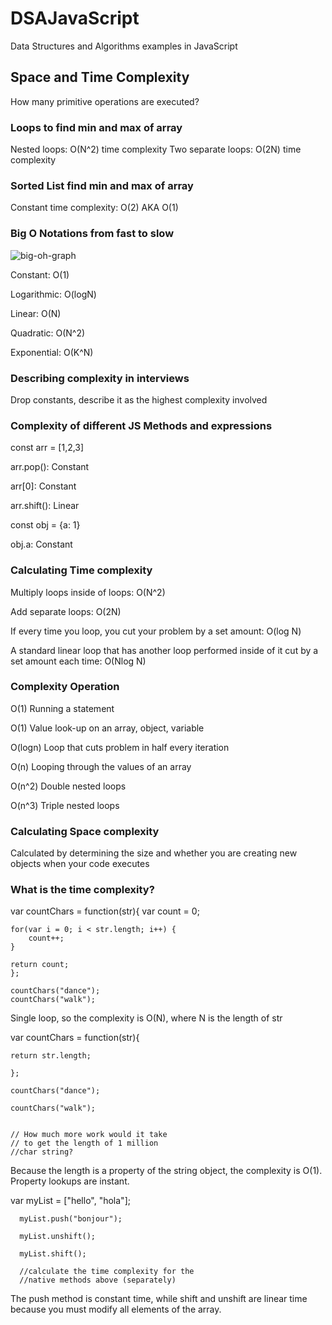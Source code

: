 # DSAJavaScript

Data Structures and Algorithms examples in JavaScript

## Space and Time Complexity

How many primitive operations are executed?

### Loops to find min and max of array

Nested loops: O(N^2) time complexity
Two separate loops: O(2N) time complexity

### Sorted List find min and max of array

Constant time complexity: O(2) AKA O(1)

### Big O Notations from fast to slow
![big-oh-graph](https://user-images.githubusercontent.com/44857032/231610786-0e6ec79a-ee9d-4ad7-985c-4021c1f78672.jpg)

Constant: O(1)

Logarithmic: O(logN)

Linear: O(N)

Quadratic: O(N^2)

Exponential: O(K^N)

### Describing complexity in interviews

Drop constants, describe it as the highest complexity involved

### Complexity of different JS Methods and expressions

const arr = [1,2,3]

arr.pop(): Constant

arr[0]: Constant

arr.shift(): Linear


const obj = {a: 1}

obj.a: Constant

### Calculating Time complexity

Multiply loops inside of loops: O(N^2)

Add separate loops: O(2N)

If every time you loop, you cut your problem by a set amount: O(log N)

A standard linear loop that has another loop performed inside of it cut by a set amount each time: O(Nlog N)

### Complexity	Operation
O(1)	Running a statement

O(1)	Value look-up on an array, object, variable

O(logn)	Loop that cuts problem in half every iteration

O(n)	Looping through the values of an array

O(n^2)	Double nested loops

O(n^3)	Triple nested loops

### Calculating Space complexity
Calculated by determining the size and whether you are creating new objects when your code executes

### What is the time complexity?
var countChars = function(str){
    var count = 0;

    for(var i = 0; i < str.length; i++) {
        count++;
    }
    
    return count;
    };
    
    countChars("dance");
    countChars("walk");
    
Single loop, so the complexity is O(N), where N is the length of str

var countChars = function(str){

    return str.length;

    };

    countChars("dance");

    countChars("walk");


    // How much more work would it take 
    // to get the length of 1 million 
    //char string?
    
Because the length is a property of the string object, the complexity is O(1). Property lookups are instant.

var myList = ["hello", "hola"];

      myList.push("bonjour");

      myList.unshift();

      myList.shift();

      //calculate the time complexity for the 
      //native methods above (separately)
      
The push method is constant time, while shift and unshift are linear time because you must modify all elements of the array.
